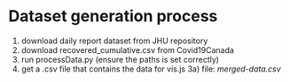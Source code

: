 # Dataset generation process
1) download daily report dataset from JHU repository
2) download recovered_cumulative.csv from Covid19Canada
2) run processData.py (ensure the paths is set correctly)
3) get a .csv file that contains the data for vis.js
    3a) file: *merged-data.csv*